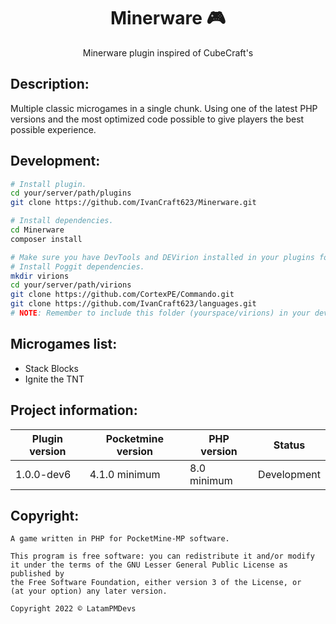 <div align="center">
  <h1>Minerware 🎮</h1>
  <p>Minerware plugin inspired of CubeCraft's</p>
</div>

## Description:
Multiple classic microgames in a single chunk. Using one of the latest PHP versions and the most optimized code possible to give players the best possible experience.

## Development:
```bash
# Install plugin.
cd your/server/path/plugins
git clone https://github.com/IvanCraft623/Minerware.git

# Install dependencies.
cd Minerware
composer install

# Make sure you have DevTools and DEVirion installed in your plugins folder.
# Install Poggit dependencies.
mkdir virions
cd your/server/path/virions
git clone https://github.com/CortexPE/Commando.git
git clone https://github.com/IvanCraft623/languages.git
# NOTE: Remember to include this folder (yourspace/virions) in your development workspace if possible.
```
## Microgames list:
- Stack Blocks
- Ignite the TNT

## Project information:
| Plugin version | Pocketmine version | PHP version | Status |
|---|---|---|---|
| 1.0.0-dev6 | 4.1.0 minimum | 8.0 minimum | Development |

## Copyright:
```
A game written in PHP for PocketMine-MP software.

This program is free software: you can redistribute it and/or modify
it under the terms of the GNU Lesser General Public License as published by
the Free Software Foundation, either version 3 of the License, or
(at your option) any later version.

Copyright 2022 © LatamPMDevs
```
